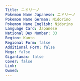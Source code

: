 ```yaml
---
﻿Title: ニドリーノ
Pokemon Name Japanese: ニドリーノ
Pokemon Name German: Nidorino
Pokemon Name English: Nidorino
Language Card: Japanese
National Dex Number: 33
Region: Kanto
Regional Form: false
Additional Form: false
Mega: false
Gigantamax: false
Cover: false
Link: 
Owned: 
---
```


